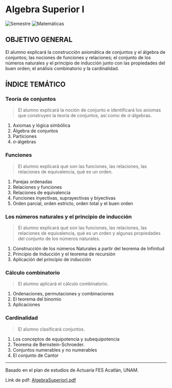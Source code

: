 # Algebra Superior I
![Semestre](https://img.shields.io/badge/Semestre-1-white)
![Matemáticas](https://img.shields.io/badge/Campo-Matemáticas-blue)

## OBJETIVO GENERAL
El alumno explicará la construcción axiomática de conjuntos y el álgebra de conjuntos; las nociones de funciones y relaciones; el conjunto de los números naturales y el principio de inducción junto con las propiedades del buen orden; el análisis combinatorio y la cardinalidad.

## ÍNDICE TEMÁTICO
### Teoría de conjuntos
> El alumno explicará la noción de conjunto e identificará los axiomas que construyen la teoría de conjuntos, así como de σ-álgebras.

1. Axiomas y lógica simbólica
2. Álgebra de conjuntos
3. Particiones
4. σ-álgebras

### Funciones
> El alumno explicará qué son las funciones, las relaciones, las relaciones de equivalencia, qué es un orden.

1. Parejas ordenadas
2. Relaciones y funciones
3. Relaciones de equivalencia
4. Funciones inyectivas, suprayectivas y biyectivas
5. Orden parcial, orden estricto, orden total y el buen orden

### Los números naturales y el principio de inducción
> El alumno explicará qué son las funciones, las relaciones, las relaciones de equivalencia, qué es un orden y algunas propiedades del conjunto de los números naturales.

1. Construcción de los números Naturales a partir del teorema de Infinitud
2. Principio de Inducción y el teorema de recursión
3. Aplicación del principio de inducción

### Cálculo combinatorio
> El alumno aplicará el cálculo combinatorio.

1. Ordenaciones, permutaciones y combinaciones
2. El teorema del binomio
3. Aplicaciones

### Cardinalidad
> El alumno clasificará conjuntos.

1. Los conceptos de equipotencia y subequipotencia
2. Teorema de Bernstein-Schroeder.
3. Conjuntos numerables y no numerables
4. El conjunto de Cantor

<hr>

Basado en el plan de estudios de Actuaría FES Acatlán, UNAM.

Link de pdf: [AlgebraSuperiorI.pdf](https://www.acatlan.unam.mx/files/PlanesDeEstudio/Actuaria/1/AlgebraSuperiorI.pdf)
